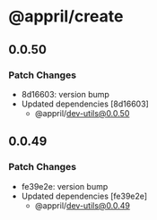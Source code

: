 # @appril/create

## 0.0.50

### Patch Changes

- 8d16603: version bump
- Updated dependencies [8d16603]
  - @appril/dev-utils@0.0.50

## 0.0.49

### Patch Changes

- fe39e2e: version bump
- Updated dependencies [fe39e2e]
  - @appril/dev-utils@0.0.49
